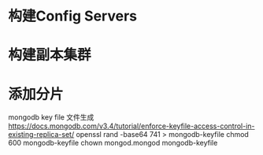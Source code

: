# 构建Config Servers

# 构建副本集群

# 添加分片

mongodb key file 文件生成
https://docs.mongodb.com/v3.4/tutorial/enforce-keyfile-access-control-in-existing-replica-set/
openssl rand -base64 741 > mongodb-keyfile
chmod 600 mongodb-keyfile
chown mongod.mongod mongodb-keyfile
